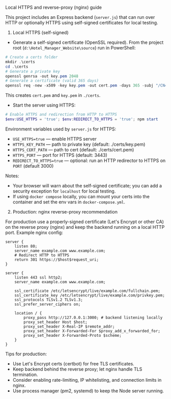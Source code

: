 Local HTTPS and reverse-proxy (nginx) guide

This project includes an Express backend (`server.js`) that can run over HTTP or optionally HTTPS using self-signed certificates for local testing.

1) Local HTTPS (self-signed)

- Generate a self-signed certificate (OpenSSL required). From the project root (`d:\Hotel_Manager_Website\source`) run in PowerShell:

```powershell
# Create a certs folder
mkdir .\certs
cd .\certs
# Generate a private key
openssl genrsa -out key.pem 2048
# Generate a certificate (valid 365 days)
openssl req -new -x509 -key key.pem -out cert.pem -days 365 -subj "/CN=localhost"
```

This creates `cert.pem` and `key.pem` in `./certs`.

- Start the server using HTTPS:

```powershell
# Enable HTTPS and redirection from HTTP to HTTPS
$env:USE_HTTPS = 'true'; $env:REDIRECT_TO_HTTPS = 'true'; npm start
```

Environment variables used by `server.js` for HTTPS:
- `USE_HTTPS=true` — enable HTTPS server
- `HTTPS_KEY_PATH` — path to private key (default: ./certs/key.pem)
- `HTTPS_CERT_PATH` — path to cert (default: ./certs/cert.pem)
- `HTTPS_PORT` — port for HTTPS (default: 3443)
- `REDIRECT_TO_HTTPS=true` — optional: run an HTTP redirector to HTTPS on `PORT` (default 3000)

Notes:
- Your browser will warn about the self-signed certificate; you can add a security exception for `localhost` for local testing.
- If using `docker compose` locally, you can mount your certs into the container and set the env vars in `docker-compose.yml`.

2) Production: nginx reverse-proxy recommendation

For production use a properly-signed certificate (Let's Encrypt or other CA) on the reverse proxy (nginx) and keep the backend running on a local HTTP port. Example nginx config:

```
server {
    listen 80;
    server_name example.com www.example.com;
    # Redirect HTTP to HTTPS
    return 301 https://$host$request_uri;
}

server {
    listen 443 ssl http2;
    server_name example.com www.example.com;

    ssl_certificate /etc/letsencrypt/live/example.com/fullchain.pem;
    ssl_certificate_key /etc/letsencrypt/live/example.com/privkey.pem;
    ssl_protocols TLSv1.2 TLSv1.3;
    ssl_prefer_server_ciphers on;

    location / {
        proxy_pass http://127.0.0.1:3000; # backend listening locally
        proxy_set_header Host $host;
        proxy_set_header X-Real-IP $remote_addr;
        proxy_set_header X-Forwarded-For $proxy_add_x_forwarded_for;
        proxy_set_header X-Forwarded-Proto $scheme;
    }
}
```

Tips for production:
- Use Let's Encrypt certs (certbot) for free TLS certificates.
- Keep backend behind the reverse proxy; let nginx handle TLS termination.
- Consider enabling rate-limiting, IP whitelisting, and connection limits in nginx.
- Use process manager (pm2, systemd) to keep the Node server running.

